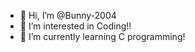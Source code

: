- 👋 Hi, I’m @Bunny-2004
- 👀 I’m interested in Coding!!
- 🌱 I’m currently learning C programming!

<!---
Bunny-2004/Bunny-2004 is a ✨ special ✨ repository because its `README.md` (this file) appears on your GitHub profile.
You can click the Preview link to take a look at your changes.
--->
